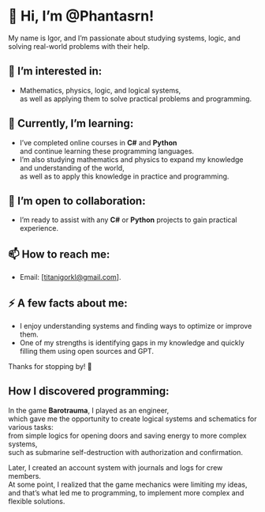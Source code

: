 # 👋 Hi, I’m @Phantasrn!  
My name is Igor, and I’m passionate about studying systems, logic, and solving real-world problems with their help. 

## 👀 I’m interested in:  
- Mathematics, physics, logic, and logical systems,  
  as well as applying them to solve practical problems and programming.  

## 🌱 Currently, I’m learning:  
- I’ve completed online courses in **C#** and **Python**  
  and continue learning these programming languages.  
- I’m also studying mathematics and physics to expand my knowledge and understanding of the world,  
  as well as to apply this knowledge in practice and programming.  

## 💞️ I’m open to collaboration:  
- I’m ready to assist with any **C#** or **Python** projects to gain practical experience.  

## 📫 How to reach me:  
- Email: [titanigorkl@gmail.com].  

## ⚡ A few facts about me:  
- I enjoy understanding systems and finding ways to optimize or improve them.  
- One of my strengths is identifying gaps in my knowledge and quickly filling them using open sources and GPT.

Thanks for stopping by! 🚀  

## How I discovered programming:  
In the game **Barotrauma**, I played as an engineer,  
which gave me the opportunity to create logical systems and schematics for various tasks:  
from simple logics for opening doors and saving energy to more complex systems,  
such as submarine self-destruction with authorization and confirmation.  

Later, I created an account system with journals and logs for crew members.  
At some point, I realized that the game mechanics were limiting my ideas,  
and that’s what led me to programming, to implement more complex and flexible solutions.

<!---
Phantasrn/Phantasrn is a ✨ special ✨ repository because its `README.md` (this file) appears on your GitHub profile.
You can click the Preview link to take a look at your changes.
--->
